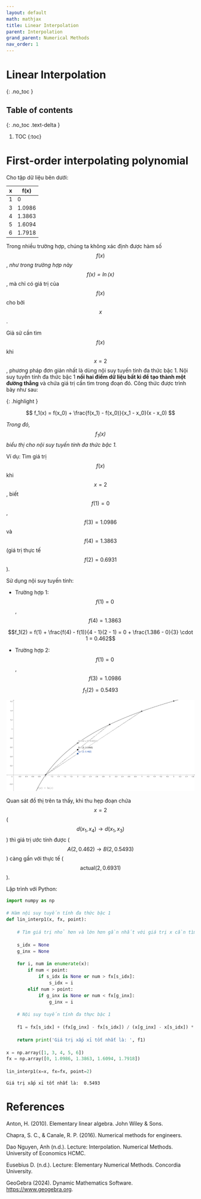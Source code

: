 ```yaml
---
layout: default
math: mathjax
title: Linear Interpolation
parent: Interpolation
grand_parent: Numerical Methods
nav_order: 1
---
```


# Linear Interpolation
{: .no_toc }

## Table of contents
{: .no_toc .text-delta }

1. TOC
{:toc}


# First-order interpolating polynomial

Cho tập dữ liệu bên dưới:

| x  | f(x)   |
|----|--------|
| 1  | 0      |
| 3  | 1.0986 |
| 4  | 1.3863 |
| 5  | 1.6094 |
| 6  | 1.7918 |

Trong nhiều trường hợp, chúng ta không xác định được hàm số $$f(x)$$, _như trong trường hợp này $$f(x) = \ln(x)$$_, mà chỉ có giá trị của $$f(x)$$ cho bởi $$x$$. 

Giả sử cần tìm $$f(x)$$ khi $$x = 2$$, phương pháp đơn giản nhất là dùng nội suy tuyến tính đa thức bậc 1. Nội suy tuyến tính đa thức bậc 1 **nối hai điểm dữ liệu bất kì để tạo thành một đường thẳng** và chứa giá trị cần tìm trong đoạn đó. Công thức được trình bày như sau:

{: .highlight }

$$
f_1(x) = f(x_0) + \frac{f(x_1) - f(x_0)}{x_1 - x_0}(x - x_0)
$$

*Trong đó, $$f_1(x)$$ biểu thị cho nội suy tuyến tính đa thức bậc 1.*


Ví dụ: Tìm giá trị $$f(x)$$ khi $$x = 2$$, biết $$f(1) = 0$$, $$f(3) = 1.0986$$ và $$f(4) = 1.3863$$ (giá trị thực tế $$f(2) = 0.6931$$).

Sử dụng nội suy tuyến tính: 

- Trường hợp 1:  $$f(1) = 0$$, $$f(4) = 1.3863$$

$$f_1(2) = f(1) + \frac{f(4) - f(1)}{4 - 1}(2 - 1) = 0 + \frac{1.386 - 0}{3} \cdot 1  = 0.462$$

- Trường hợp 2: $$f(1) = 0$$, $$f(3) = 1.0986$$

$$f_1(2) = 0.5493$$

![lin_interp1_eg1](/assets/img/numerical-methods/lin_interp1_eg1.png)

Quan sát đồ thị trên ta thấy, khi thu hẹp đoạn chứa $$x = 2$$ ($$d(x_1, x_4) \to d(x_1, x_3)$$) thì giá trị ước tính được ($$A(2, 0.462) \to B(2, 0.5493)$$) càng gần với thực tế ($$\text{actual}(2, 0.6931)$$).

Lập trình với Python:

```python
import numpy as np

# Hàm nội suy tuyến tính đa thức bậc 1
def lin_interp1(x, fx, point):

    # Tìm giá trị nhỏ hơn và lớn hơn gần nhất với giá trị x cần tìm

    s_idx = None
    g_inx = None
    
    for i, num in enumerate(x):
        if num < point:
            if s_idx is None or num > fx[s_idx]:
                s_idx = i
        elif num > point:
            if g_inx is None or num < fx[g_inx]:
                g_inx = i
    
    # Nội suy tuyến tính đa thực bậc 1

    f1 = fx[s_idx] + (fx[g_inx] - fx[s_idx]) / (x[g_inx] - x[s_idx]) * (point - x[s_idx])

    return print('Giá trị xấp xỉ tốt nhất là: ', f1)

x = np.array([1, 3, 4, 5, 6])
fx = np.array([0, 1.0986, 1.3863, 1.6094, 1.7918])

lin_interp1(x=x, fx=fx, point=2)
```
```
Giá trị xấp xỉ tốt nhất là:  0.5493
```

# References

Anton, H. (2010). Elementary linear algebra. John Wiley & Sons.

Chapra, S. C., & Canale, R. P. (2016). Numerical methods for engineers.

Dao Nguyen, Anh (n.d.). Lecture: Interpolation. Numerical Methods. University of Economics HCMC.

Eusebius D. (n.d.). Lecture: Elementary Numerical Methods. Concordia University.

GeoGebra (2024). Dynamic Mathematics Software. https://www.geogebra.org.